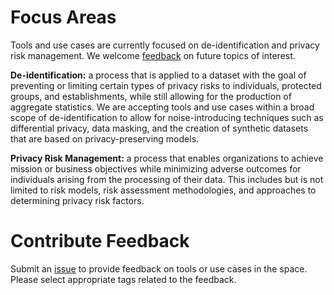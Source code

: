 # Focus Areas
Tools and use cases are currently focused on de-identification and privacy risk management. We welcome [feedback](mailto:collabspace@nist.gov) on future topics of interest.

**De-identification:** a process that is applied to a dataset with the goal of preventing or limiting certain types of privacy risks to individuals, protected groups, and establishments, while still allowing for the production of aggregate statistics. We are accepting tools and use cases within a broad scope of de-identification to allow for noise-introducing techniques such as differential privacy, data masking, and the creation of synthetic datasets that are based on privacy-preserving models.

**Privacy Risk Management:** a process that enables organizations to achieve mission or business objectives while minimizing adverse outcomes for individuals arising from the processing of their data. This includes but is not limited to risk models, risk assessment methodologies, and approaches to determining privacy risk factors.

# Contribute Feedback 

Submit an [issue](https://github.com/usnistgov/PrivacyEngCollabSpace/issues/new) to provide feedback on tools or use cases in the space. Please select appropriate tags related to the feedback. 
